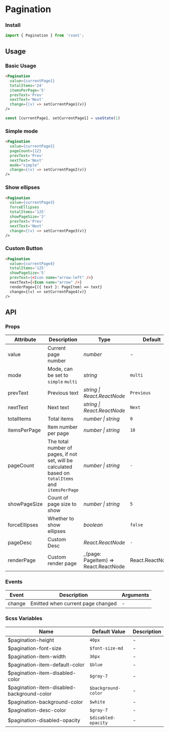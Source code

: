 # Pagination

### Install

```js
import { Pagination } from 'rvant';
```

## Usage

### Basic Usage

```html
<Pagination
  value={currentPage1}
  totalItems='24'
  itemsPerPage='5'
  prevText='Prev'
  nextText='Next'
  change={(v) => setCurrentPage1(v)}
/>
```

```js
const [currentPage1, setCurrentPage1] = useState(1)
```

### Simple mode

```html
<Pagination
  value={currentPage2}
  pageCount={12}
  prevText='Prev'
  nextText='Next'
  mode="simple"
  change={(v) => setCurrentPage2(v)}
/>
```

### Show ellipses

```html
<Pagination
  value={currentPage3}
  forceEllipses
  totalItems='125'
  showPageSize='3'
  prevText='Prev'
  nextText='Next'
  change={(v) => setCurrentPage3(v)}
/>
```

### Custom Button

```html
<Pagination
  value={currentPage4}
  totalItems='125'
  showPageSize='5'
  prevText={<Icon name="arrow-left" />}
  nextText={<Icon name="arrow" />}
  renderPage={({ text }: PageItem) => text}
  change={(v) => setCurrentPage4(v)}
/>
```

## API

### Props

| Attribute | Description | Type | Default |
| --- | --- | --- | --- |
| value | Current page number | _number_ | - |
| mode | Mode, can be set to `simple` `multi` | _string_ | `multi` |
| prevText | Previous text | _string \| React.ReactNode_ | `Previous` |
| nextText | Next text | _string \| React.ReactNode_ | `Next` |
| totalItems | Total items | _number \| string_ | `0` |
| itemsPerPage | Item number per page | _number \| string_ | `10` |
| pageCount | The total number of pages, if not set, will be calculated based on `totalItems` and `itemsPerPage` | _number \| string_ | `-` |
| showPageSize | Count of page size to show | _number \| string_ | `5` |
| forceEllipses | Whether to show ellipses | _boolean_ | `false` |
| pageDesc | Custom Desc | _React.ReactNode_ | `-` |
| renderPage | Custom render page | _(page: PageItem) => React.ReactNode | React.ReactNode_ | `-` |

### Events

| Event  | Description                       | Arguments |
| ------ | --------------------------------- | --------- |
| change | Emitted when current page changed | -         |

### Scss Variables

| Name | Default Value | Description |
| --- | --- | --- |
| $pagination-height | `40px` | - |
| $pagination-font-size | `$font-size-md` | - |
| $pagination-item-width | `36px` | - |
| $pagination-item-default-color | `$blue` | - |
| $pagination-item-disabled-color | `$gray-7` | - |
| $pagination-item-disabled-background-color | `$background-color` | - |
| $pagination-background-color | `$white` | - |
| $pagination-desc-color | `$gray-7` | - |
| $pagination-disabled-opacity | `$disabled-opacity` | - |
